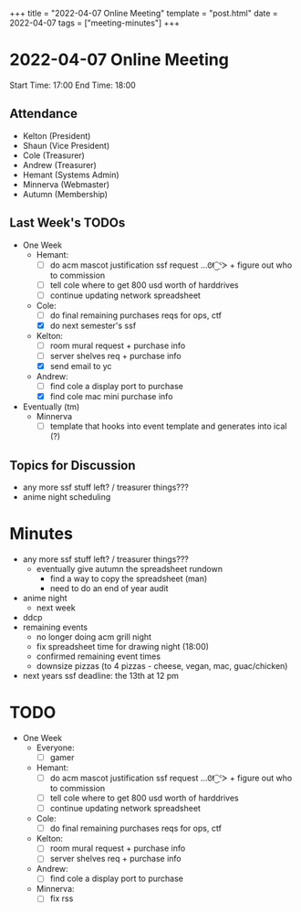 +++
title = "2022-04-07 Online Meeting"
template = "post.html"
date = 2022-04-07
tags = ["meeting-minutes"]
+++
# 2022-04-07 Online Meeting

Start Time: 17:00 
End Time:   18:00

## Attendance
- Kelton	  (President)
- Shaun		  (Vice President)
- Cole		  (Treasurer)
- Andrew	  (Treasurer)
- Hemant	  (Systems Admin)
- Minnerva	(Webmaster)
- Autumn    (Membership)

## Last Week's TODOs
- One Week
  - Hemant: 
    - [ ] do acm mascot justification ssf request …ᘛ⁐̤ᕐᐷ + figure out who to commission
    - [ ] tell cole where to get 800 usd worth of harddrives
    - [ ] continue updating network spreadsheet
  - Cole:
    - [ ] do final remaining purchases reqs for ops, ctf
    - [X] do next semester's ssf
  - Kelton:
    - [ ] room mural request + purchase info 
    - [ ] server shelves req + purchase info
    - [X] send email to yc
  - Andrew:
    - [ ] find cole a display port to purchase
    - [X] find cole mac mini purchase info

- Eventually (tm)
  - Minnerva
    - [ ] template that hooks into event template and generates into ical (?)

## Topics for Discussion
- any more ssf stuff left? / treasurer things???
- anime night scheduling

# Minutes
- any more ssf stuff left? / treasurer things???
  - eventually give autumn the spreadsheet rundown
    - find a way to copy the spreadsheet (man)
    - need to do an end of year audit
- anime night
  - next week
- ddcp
- remaining events
  - no longer doing acm grill night
  - fix spreadsheet time for drawing night (18:00)
  - confirmed remaining event times
  - downsize pizzas (to 4 pizzas - cheese, vegan, mac, guac/chicken)
- next years ssf deadline: the 13th at 12 pm


# TODO
- One Week
  - Everyone:
    - [ ] gamer
  - Hemant: 
    - [ ] do acm mascot justification ssf request …ᘛ⁐̤ᕐᐷ + figure out who to commission
    - [ ] tell cole where to get 800 usd worth of harddrives
    - [ ] continue updating network spreadsheet
  - Cole:
    - [ ] do final remaining purchases reqs for ops, ctf
  - Kelton:
    - [ ] room mural request + purchase info 
    - [ ] server shelves req + purchase info
  - Andrew:
    - [ ] find cole a display port to purchase
  - Minnerva:
    - [ ] fix rss
